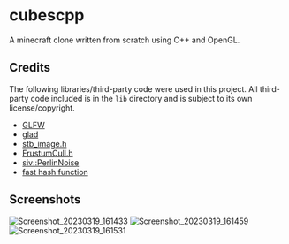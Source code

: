 # cubescpp

A minecraft clone written from scratch using C++ and OpenGL.

## Credits
The following libraries/third-party code were used in this project. All third-party code included is in the `lib` directory and is subject to its own license/copyright.
- [GLFW](https://github.com/glfw/glfw)
- [glad](https://github.com/Dav1dde/glad)
- [stb_image.h](https://github.com/nothings/stb)
- [FrustumCull.h](https://gist.github.com/podgorskiy/e698d18879588ada9014768e3e82a644)
- [siv::PerlinNoise](https://github.com/Reputeless/PerlinNoise)
- [fast hash function](https://burtleburtle.net/bob/hash/integer.html)

## Screenshots
![Screenshot_20230319_161433](https://user-images.githubusercontent.com/7107694/226203662-343da039-c479-4af2-a727-5acbf69596a6.png)
![Screenshot_20230319_161459](https://user-images.githubusercontent.com/7107694/226203674-b81e6cd7-4508-4031-b506-03a8e89b35e2.png)
![Screenshot_20230319_161531](https://user-images.githubusercontent.com/7107694/226203585-6783359b-61c4-45e2-9f45-ecf9a4ff7570.png)
